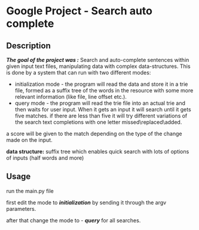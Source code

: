 # Google Project - Search auto complete

## Description

***The goal of the project was :***
Search and auto-complete sentences within given input text files, 
manipulating data with complex data-structures.
This is done by a system that can run with two different modes:
* initialization mode - the program will read the data and store 
  it in a trie file,
  formed as a suffix tree of the words in the resource
with some more relevant information (like file, line offset etc.).
* query mode - the program will read the trie file into an actual
  trie and then waits for user input.
  When it
gets an input it will search until it gets five matches. 
  if there are less than five it will try  different variations 
  of the search text completions 
  with one letter missed\replaced\added.
  
a score will be given to the match depending on the type of the
change made on the input.


**data structure:**
 suffix tree which enables quick search with lots 
 of options of inputs (half words and more)

## Usage

run the main.py file

first edit the mode to ***initialization*** by sending it through the argv parameters.

after that change the mode to - ***query*** for all searches.



